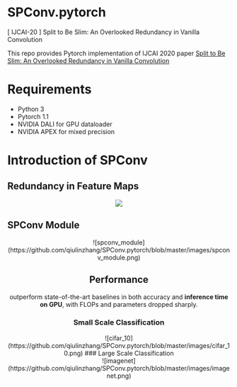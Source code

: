 # SPConv.pytorch
[ IJCAI-20 ] Split to Be Slim: An Overlooked Redundancy in Vanilla Convolution

This repo provides Pytorch implementation of IJCAI 2020 paper [Split to Be Slim: An Overlooked Redundancy in Vanilla Convolution](https://arxiv.org/abs/2006.12085)

# Requirements
- Python 3
- Pytorch 1.1
- NVIDIA DALI for GPU dataloader 
- NVIDIA APEX for mixed precision

# Introduction of SPConv
## Redundancy in Feature Maps

<div align=center><img src="https://github.com/qiulinzhang/SPConv.pytorch/blob/master/images/redundant_feature_maps.png"/></div>

## SPConv Module

<div align=center>![spconv_module](https://github.com/qiulinzhang/SPConv.pytorch/blob/master/images/spconv_module.png)

## Performance
outperform state-of-the-art baselines in both accuracy and **inference time on GPU**, with FLOPs and parameters dropped sharply.
### Small Scale Classification
<div align=center>![cifar_10](https://github.com/qiulinzhang/SPConv.pytorch/blob/master/images/cifar_10.png)
### Large Scale Classification
<div align=center>![imagenet](https://github.com/qiulinzhang/SPConv.pytorch/blob/master/images/imagenet.png)

